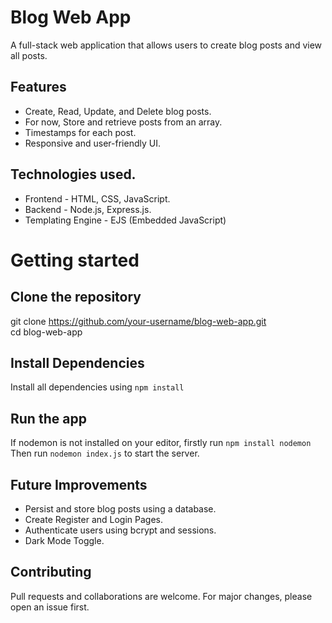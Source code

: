 # Blog Web App 

A full-stack web application that allows users to create blog posts and view all posts.

## Features

* Create, Read, Update, and Delete blog posts.
* For now, Store and retrieve posts from an array.
* Timestamps for each post.
* Responsive and user-friendly UI.

## Technologies used.

* Frontend - HTML, CSS, JavaScript.
* Backend - Node.js, Express.js.
* Templating Engine - EJS (Embedded JavaScript)

# Getting started

## Clone the repository
  git clone https://github.com/your-username/blog-web-app.git   
  cd blog-web-app

## Install Dependencies
  Install all dependencies using `npm install`
  
## Run the app 
 If nodemon is not installed on your editor, firstly run `npm install nodemon`  
 Then run `nodemon index.js` to start the server.

## Future Improvements

* Persist and store blog posts using a database.
* Create Register and Login Pages.
* Authenticate users using bcrypt and sessions.
* Dark Mode Toggle.

## Contributing

Pull requests and collaborations are welcome. For major changes, please open an issue first.
